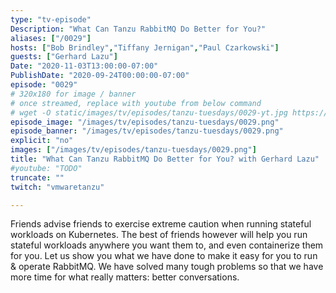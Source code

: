 ```yaml
---
type: "tv-episode"
Description: "What Can Tanzu RabbitMQ Do Better for You?"
aliases: ["/0029"]
hosts: ["Bob Brindley","Tiffany Jernigan","Paul Czarkowski"]
guests: ["Gerhard Lazu"]
Date: "2020-11-03T13:00:00-07:00"
PublishDate: "2020-09-24T00:00:00-07:00"
episode: "0029"
# 320x180 for image / banner
# once streamed, replace with youtube from below command
# wget -O static/images/tv/episodes/tanzu-tuesdays/0029-yt.jpg https://img.youtube.com/vi/TODO/mqdefault.jpg
episode_image: "/images/tv/episodes/tanzu-tuesdays/0029.png"
episode_banner: "/images/tv/episodes/tanzu-tuesdays/0029.png"
explicit: "no"
images: ["/images/tv/episodes/tanzu-tuesdays/0029.png"]
title: "What Can Tanzu RabbitMQ Do Better for You? with Gerhard Lazu"
#youtube: "TODO"
truncate: ""
twitch: "vmwaretanzu"

---
```


Friends advise friends to exercise extreme caution when running stateful workloads on Kubernetes. The best of friends however will help you run stateful workloads anywhere you want them to, and even containerize them for you. Let us show you what we have done to make it easy for you to run & operate RabbitMQ. We have solved many tough problems so that we have more time for what really matters: better conversations.